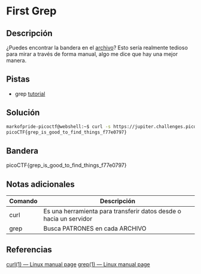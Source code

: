 # First Grep

## Descripción
¿Puedes encontrar la bandera en el [archivo](https://jupiter.challenges.picoctf.org/static/315d3325dc668ab7f1af9194f2de7e7a/file)? Esto sería realmente tedioso para mirar a través de forma manual, algo me dice que hay una mejor manera.

## Pistas
- grep [tutorial](https://ryanstutorials.net/linuxtutorial/grep.php)

## Solución
```bash
markofpride-picoctf@webshell:~$ curl -s https://jupiter.challenges.picoctf.org/static/315d3325dc668ab7f1af9194f2de7e7a/file | grep pico
picoCTF{grep_is_good_to_find_things_f77e0797}
```

## Bandera
picoCTF{grep_is_good_to_find_things_f77e0797}

## Notas adicionales
| Comando | Descripción |
|--------|--------|
| curl | Es una herramienta para transferir datos desde o hacia un servidor |
| grep | Busca PATRONES en cada ARCHIVO |

## Referencias
[curl(1) — Linux manual page](https://man7.org/linux/man-pages/man1/curl.1.html)
[grep(1) — Linux manual page](https://man7.org/linux/man-pages/man1/grep.1.html)